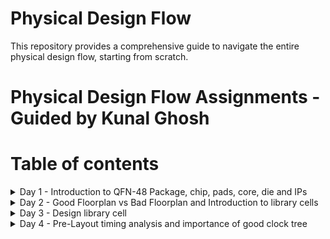 # Physical Design Flow 
This repository provides a comprehensive guide to navigate the entire physical design flow, starting from scratch.

# Physical Design Flow Assignments - Guided by Kunal Ghosh

# Table of contents
<details>
<summary>Day 1 - Introduction to QFN-48 Package, chip, pads, core, die and IPs</summary>
<br>
  
#### QFN-48 Package
The QFN-48 (Quad Flat No-Lead 48) package is a widely used integrated circuit (IC) package in the electronics industry. It belongs to the family of leadless surface-mount 
packages designed to maximize space efficiency on printed circuit boards (PCBs) while providing excellent thermal performance and electrical connectivity.
The QFN-48 package typically consists of 48 pins arranged in a square or rectangular grid. The pins are numbered and positioned along the package's perimeter.

![QFN-Package](https://github.com/Pavan2280/pes_pd/assets/131603225/f0d98e95-8f05-4d8a-af1b-51b63c15bb1a)

#### Chip
The chip is centrally positioned within the package, as illustrated in the image below, depicting the method of connection between the chip and the package.By connecting the chip in this manner, we can efficiently transfer signals from the external world into the interior of the chip.

![image](https://github.com/Pavan2280/pes_pd/assets/131603225/a4bf87fa-257d-46e1-93e8-1bd83656d67c)

# Components of Chip
- **Pads** : Pads serve as conduits for transmitting signals both into and out of a chip, facilitating bidirectional communication between the chip's internal and external components.
- **Core** : The core essentially serves as the central region where various digital logic components, including AND gates, OR gates, multiplexers (mux), and other types of logic elements, are located.
- **Die** : It essentially defines the dimensions or physical size of the chip.
- **IP's** : Intellectual Property known as IP refers to pre-designed and pre-verified functional blocks or modules that can be integrated into a semiconductor chip's design. These blocks typically encompass a wide range of functions, such as processors, memory, communication interfaces, and specialized functions.

![image](https://github.com/Pavan2280/pes_pd/assets/131603225/00e971c8-4bf4-4b93-8335-5fb20850fbf6)
![image](https://github.com/Pavan2280/pes_pd/assets/131603225/1fb78871-f8d4-4e87-9d14-1f15caf832ed)

# What are PDK's
PDK stands for "Process Design Kit." It is a set of tools, libraries, and documentation used in the semiconductor industry for designing and verifying the manufacturing process of integrated circuits (ICs) or microchips. PDKs are essential for semiconductor companies, foundries, and design houses to create and optimize semiconductor devices.

# RTL  to GDS Flow

![image](https://github.com/Pavan2280/pes_pd/assets/131603225/79f2b9dc-ad16-447e-924d-12d5503589c6)

RTL to GDS (Register Transfer Level to Graphic Design System) flow is a series of steps and processes used in the semiconductor industry to transform a high-level hardware description of an integrated circuit (IC) or microchip into a physical layout that can be fabricated in a semiconductor foundry.Here's a overview of the RTL to GDS flow:

- **Synthesis** : Involves transforming the RTL code into a gate-level representation, optimizing the design to enhance area, power, and timing characteristics, ultimately generating a gate-level netlist.
- **Floor Planning** : In the process of floor planning and power planning, we establish a comprehensive floorplan that meticulously dictates the arrangement of diverse blocks and macros across the chip while taking into account the essential aspects of power distribution and signal routing requirements.
- **Power Planning** :  It involves the careful management and distribution of power throughout the chip to ensure that it operates reliably, efficiently, and within specified power constraints.
- **Placement** : It involves determining the precise location of each standard cell or logic element within the chip's floorplan.
- **Clock Tree Synthesis** : Its primary purpose is to create an optimized clock distribution network that ensures reliable and efficient clock signal distribution throughout the chip.
- **Routing** : Perform global and detailed routing to create the physical connections between standard cells, optimize routing for signal integrity and manufacturability.
- **Sign-off** : Sign-off represents the final checks and confirmations that the design meets all the specified requirements and is ready for fabrication. 

# Openlane ASIC Design Flow

![image](https://github.com/Pavan2280/pes_pd/assets/131603225/24e63c09-da0d-4da6-943c-f54d6abbda85)

#### Design Stages

1) **Synthesis**
   1. **yosys** - Yosys performs RTL synthesis, converting high-level RTL descriptions into gate-level netlists.
   2. **abc** - ABC is used for further optimization and technology mapping to enhance the gate-level design.
   3. **OpenSTA** - OpenSTA conducts static timing analysis to verify if the synthesized design meets timing constraints in the OpenLane flow.

2) **Floorplan & PND**
   1. **init_fp (Initial Floorplan)** - Floorplanning involves determining the initial placement and arrangement of various functional blocks or cells within the chip's       
   layout area.
   2. **ioplacer** - ioplacer is a tool used in the physical design process to place Input/Output (I/O) pads or pins on the chip's boundary.
   3. **pdn** - The PDN is responsible for distributing power (supply voltage) and ground (reference voltage) throughout the chip, ensuring that all components receive the       necessary power supply and maintain stable electrical operation.
   4. **tapcell** - A "tapcell" is a special type of cell used in digital integrated circuit design, particularly in standard cell libraries.It is typically used to create 
   tap connections for the bulk terminals in digital CMOS (Complementary Metal-Oxide-Semiconductor) designs.

3) **Placement**
   1. **Replace** - RePlace is a tool used in the OpenLane flow for cell placement optimization.It focuses on optimizing the placement of standard cells within the chip's   
   layout to achieve better area utilization, timing, and power efficiency.
   2. **Resizer** - Resizer is a tool employed during the physical design process to perform cell resizing and optimization.
   3. **OpenDP (Open Detailed Placement)** - OpenDP, or Open Detailed Placement, is a detailed placement tool used in OpenLane.It is responsible for the fine-grained 
   placement of cells, ensuring that they are precisely positioned within rows and tracks while adhering to design constraints and achieving optimal utilization of the chip's 
   layout area.
   4. **OpenPhysyn (Open Physical Synthesis)** - OpenPhysyn is a tool within OpenLane that performs physical synthesis tasks.It optimizes the logical and physical aspects of 
   the design simultaneously, improving the placement, power, area, and timing by considering both logic and physical information during the optimization process.

4) **CTS**
   1. **TritonCTS** - TritonCTS generates a clock distribution network.

5) **Routing**
   1. **FastRoute** - FastRoute is a global routing tool used in the physical design stage of ASIC chip design.
   2. **TritonRoute** - TritonRoute is a detailed or global routing tool used in the later stages of ASIC chip design, following placement and initial global routing.
   
6) **GDSII Generation**
   1. **Magic** - Magic is primarily a layout tool used for creating and editing IC layouts, and it is often used for digital CMOS design.
   2. **KLayout** - KLayout is primarily used for viewing, editing, and analyzing IC layouts but is not a layout creation tool like Magic.
   
8) **Checks**
   1. **CVC** - CVC is a tool primarily used for verification and debugging of digital designs.
   2. **Netgen** - Netgen is an open-source digital netlist comparison and LVS (Layout vs. Schematic) tool.
 
# Labs

#### Task 1 - Invoking OpenLane

Step 1: Navigate to the OpenLane Working Directory
Open your terminal and navigate to the OpenLane working directory on your Desktop.
```
cd Desktop/work/tools/openlane_working_dir/
```

Step 2: Check Directory Contents
List the contents of the directory to ensure you are in the correct location.
```
ls -ltr
```

Step 3: Enter the OpenLane Docker Environment
To work with OpenLane, you will need to enter the Docker environment. Use the following command:
```
cd openlane
docker
```
After running this command, you will see a new prompt, which should look something like `bash-4.2$`. This indicates that you are now inside the Docker environment.

Step 4: Invoke OpenLane
To invoke OpenLane, run the following commands
```
ls
./flow.tcl -interactive
```
After executing these commands, you will see a new prompt, which should now be `%`.

Step 5: Load OpenLane Package
If you want to use a specific version of the OpenLane package, you can load it using the following command.
```
package require openlane 0.9
```
![image](https://github.com/Pavan2280/pes_pd/assets/131603225/98126aa2-a5f8-4b07-9f33-7069917e778c)
![image](https://github.com/Pavan2280/pes_pd/assets/131603225/d0d7f989-75d0-4524-acb3-de1547bb0f12)
If you can achieve these results, then you have now successfully invoked OpenLane and are prepared to use it for your projects.

#### Task 2 - Designs presnt in openalne and Heirarchy in a Design

Step 1: Navigate to the OpenLane Working Directory 
Enter these commands
```
cd designs/
ls
cd picorv32a
ls
ls -ltr
```
![image](https://github.com/Pavan2280/pes_pd/assets/131603225/67e3d11e-7406-4636-a6a4-adf12b01be9a)
To view `config.tcl` file enter this command
```
vim config.tcl
```
![image](https://github.com/Pavan2280/pes_pd/assets/131603225/058d34cc-6546-466f-909c-60601e0ae338)

Step 2: Prepare the workflow design using OpenLane with the following command.
```
prep -design picorv32a
```
![image](https://github.com/Pavan2280/pes_pd/assets/131603225/e73c709e-3f63-4c73-8118-a76bc4b12d9e)

Step 3: Please utilize the following command in OpenLane for synthesis.
```
run_synthesis
```
![image](https://github.com/Pavan2280/pes_pd/assets/131603225/25f59d56-2ffe-4c38-94e7-404a8b9a6092)
Now our aim is to find Ratio (Number of D-flip flops to Number of cells)
![image](https://github.com/Pavan2280/pes_pd/assets/131603225/60b0b776-f6de-47b9-98f8-b749bb3cba04)
</details>

<details>
<summary>Day 2 - Good Floorplan vs Bad Floorplan and Introduction to library cells</summary>
<br>

# Labs

#### Task 1 - Floorplan

Step 1: Before running floorplan, lets look into the switches available for the floorplan stage.
![image](https://github.com/Pavan2280/pes_pd/assets/131603225/02148532-a29d-40bd-8754-0ffa2bdbab3d)

Step 2: Make changes in `config.tcl` file for floorplan purpose.
![image](https://github.com/Pavan2280/pes_pd/assets/131603225/f29ca8fd-54c1-43d7-8f31-1751417fa23a)

Step 3: To create a floorplan using OpenLane, please execute the following command.
```
run_floorplan
```
![image](https://github.com/Pavan2280/pes_pd/assets/131603225/fbee5100-d335-40ea-a290-9ff9bde13d14)

The point (0, 0) within the DIE AREA signifies the top-left corner's coordinates, while (660.685, 671.405) designates the bottom-right corner of the die in micrometers.

Step 4: To visualize the floorplan layout, employ the following command.
```
magic -T /home/vsduser/Desktop/work/tools/openlane_working_dir/pdks/sky130A/libs.tech/magic/sky130A.tech lef read ../../tmp/merged.lef def read picorv32a.floorplan.def &
```
![image](https://github.com/Pavan2280/pes_pd/assets/131603225/59dbab09-a76f-40c0-90bc-dac2c02e456c)

#### Task 2 - Library Binding and Placement

1) Bind the netlist with physical cells - Binding the netlist with physical cells involves mapping logical components onto specific physical cells in a technology library for chip design.
2) Optimize Placement - Optimizing placement involves strategically arranging physical cells on a chip's layout to minimize area, meet timing constraints, and enhance overall performance.

Step 1: To visualize the placement, employ the following command.
```
run_placement
```
![image](https://github.com/Pavan2280/pes_pd/assets/131603225/fa165aad-5c32-4cdc-9dc9-53a7e2c2de93)

# Cell Design Flow


# Timing threshold definitions

1) **slew_low_rise_thr**: This threshold is set at 20% above the lowest power supply voltage when the signal is transitioning from low to high (rising).
2) **slew_high_rise_thr**: This threshold is set at 20% below the highest power supply voltage when the signal is transitioning from low to high (rising).
3) **slew_low_fall_thr**: This threshold is set at 20% above the lowest power supply voltage when the signal is transitioning from high to low (falling).
4) **slew_high_fall_thr**: This threshold is set at 20% below the highest power supply voltage when the signal is transitioning from high to low (falling).
5) **in_rise_thr**: This threshold is placed at the point where the input signal is halfway through its transition from low to high during a rising edge.
6) **in_fall_thr**: This threshold is placed at the point where the input signal is halfway through its transition from high to low during a falling edge.
7) **out_rise_thr**: This threshold is positioned at the point where the output signal is halfway through its transition from low to high during a rising edge.
8) **out_fall_thr**: This threshold is positioned at the point where the output signal is halfway through its transition from high to low during a falling edge.
9) **Propagation Delay**: This is the time it takes for a signal to propagate from an input threshold (in_thr) to an output threshold (out_thr). It represents the time it takes for a change at the input to affect the output.
Propagation Delay = time(out_thr) - time(in_thr)
11) **Transition Time**: This is the time it takes for a signal to transition from a low to high state (rising edge) or from a high to low state (falling edge) within a specific voltage range. In this case, you are calculating the transition time from the high threshold (slew_high_rise_thr) to the low threshold (slew_low_rise_thr) during a rising edge.
Transition Time = time(slew_low_rise_thr) - time(slew_high_rise_thr)
</details>

<details>
<summary>Day 3 - Design library cell</summary>
<br>

</details>


<details>
<summary>Day 4 - Pre-Layout timing analysis and importance of good clock tree</summary>
<br>

</details>
